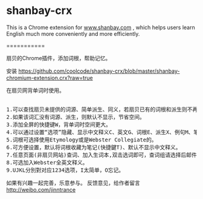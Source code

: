 shanbay-crx
===========
This is a Chrome extension for www.shanbay.com , which helps users learn English much more conveniently and more efficiently.

===========

扇贝的Chrome插件，添加词根，帮助记忆。

安装 https://github.com/coolcode/shanbay-crx/blob/master/shanbay-chromium-extension.crx?raw=true

在扇贝网背单词时使用。
<pre>

1.可以查找扇贝未提供的词源、简单派生、同义，若扇贝已有的词根和派生则不再额外显示。
2.如果该词汇没有词源、派生，则默认不显示，节省空间。  
3.添加全屏的快捷键W，背单词时空间更大。
4.可以通过设置“选项”隐藏、显示中文释义C、英文G、词根E、派生X、例句M、笔记N区域。快捷键不区分大小写。
5.词根可选择使用Etymology或是Webster Collegiate的。
6.可方便设置，默认将词根收藏为笔记(快捷鍵T)、默认不显示中文释义。
7.任意页面(非扇贝网站)查词、加入生词本,双击选词即可，查词组请选择后邮件选择“在扇贝网查找”。
8.可选加入Webster全英文释义。
9.UJKL分別對对应1234选项，I太简单，O忘记。
</pre>

如果有兴趣一起完善，乐意参与。
反馈意见，给作者留言 http://weibo.com/jinntrance






